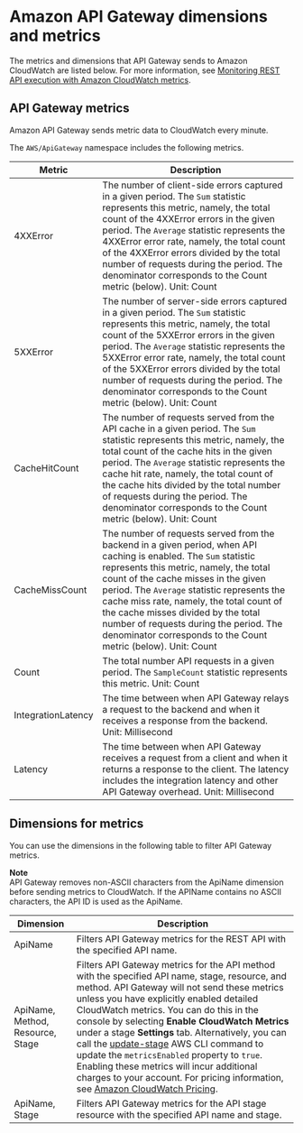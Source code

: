 # Amazon API Gateway dimensions and metrics<a name="api-gateway-metrics-and-dimensions"></a>

The metrics and dimensions that API Gateway sends to Amazon CloudWatch are listed below\. For more information, see [Monitoring REST API execution with Amazon CloudWatch metrics](monitoring-cloudwatch.md)\. 

## API Gateway metrics<a name="api-gateway-metrics"></a>

Amazon API Gateway sends metric data to CloudWatch every minute\.

The `AWS/ApiGateway` namespace includes the following metrics\.


| Metric | Description | 
| --- | --- | 
|  4XXError |  The number of client\-side errors captured in a given period\. The `Sum` statistic represents this metric, namely, the total count of the 4XXError errors in the given period\. The `Average` statistic represents the 4XXError error rate, namely, the total count of the 4XXError errors divided by the total number of requests during the period\. The denominator corresponds to the Count metric \(below\)\. Unit: Count  | 
|  5XXError  |  The number of server\-side errors captured in a given period\. The `Sum` statistic represents this metric, namely, the total count of the 5XXError errors in the given period\. The `Average` statistic represents the 5XXError error rate, namely, the total count of the 5XXError errors divided by the total number of requests during the period\. The denominator corresponds to the Count metric \(below\)\. Unit: Count  | 
|  CacheHitCount  |  The number of requests served from the API cache in a given period\. The `Sum` statistic represents this metric, namely, the total count of the cache hits in the given period\. The `Average` statistic represents the cache hit rate, namely, the total count of the cache hits divided by the total number of requests during the period\. The denominator corresponds to the Count metric \(below\)\. Unit: Count  | 
|  CacheMissCount  |  The number of requests served from the backend in a given period, when API caching is enabled\. The `Sum` statistic represents this metric, namely, the total count of the cache misses in the given period\. The `Average` statistic represents the cache miss rate, namely, the total count of the cache misses divided by the total number of requests during the period\. The denominator corresponds to the Count metric \(below\)\. Unit: Count  | 
|  Count  |  The total number API requests in a given period\. The `SampleCount` statistic represents this metric\. Unit: Count  | 
|  IntegrationLatency  |  The time between when API Gateway relays a request to the backend and when it receives a response from the backend\. Unit: Millisecond  | 
|  Latency  |  The time between when API Gateway receives a request from a client and when it returns a response to the client\. The latency includes the integration latency and other API Gateway overhead\. Unit: Millisecond  | 

## Dimensions for metrics<a name="api-gateway-metricdimensions"></a>

You can use the dimensions in the following table to filter API Gateway metrics\.

**Note**  
API Gateway removes non\-ASCII characters from the ApiName dimension before sending metrics to CloudWatch\. If the APIName contains no ASCII characters, the API ID is used as the ApiName\.


| Dimension | Description | 
| --- | --- | 
|  ApiName  |  Filters API Gateway metrics for the REST API with the specified API name\.  | 
|  ApiName, Method, Resource, Stage  |  Filters API Gateway metrics for the API method with the specified API name, stage, resource, and method\. API Gateway will not send these metrics unless you have explicitly enabled detailed CloudWatch metrics\. You can do this in the console by selecting **Enable CloudWatch Metrics** under a stage **Settings** tab\. Alternatively, you can call the [update\-stage](https://docs.aws.amazon.com/cli/latest/reference/apigateway/update-stage.html) AWS CLI command to update the `metricsEnabled` property to `true`\. Enabling these metrics will incur additional charges to your account\. For pricing information, see [Amazon CloudWatch Pricing](https://aws.amazon.com/cloudwatch/pricing/)\.  | 
|  ApiName, Stage  |  Filters API Gateway metrics for the API stage resource with the specified API name and stage\.  | 